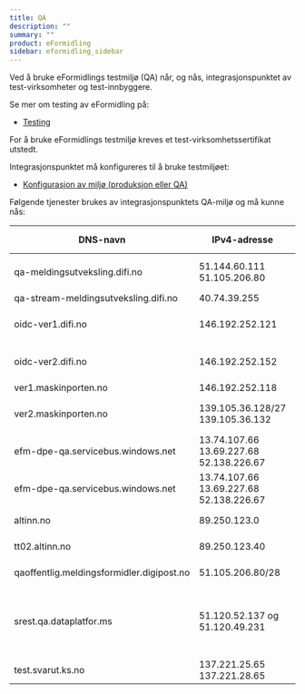 ```yaml
---
title: QA
description: ""
summary: ""
product: eFormidling
sidebar: eformidling_sidebar
---
```


Ved å bruke eFormidlings testmiljø (QA) når, og nås, integrasjonspunktet av test-virksomheter og test-innbyggere.

Se mer om testing av eFormidling på:

- [Testing](../Testing/)

For å bruke eFormidlings testmiljø kreves et test-virksomhetssertifikat utstedt.

Integrasjonspunktet må konfigureres til å bruke testmiljøet:

- [Konfigurasjon av miljø (produksjon eller QA)](../installasjon/installasjon#miljø-produksjon-eller-qa)

Følgende tjenester brukes av integrasjonspunktets QA-miljø og må kunne nås:

| DNS-navn                                  | IPv4-adresse                                        | Port  | Tjeneste | Beskrivelse                                                                              | Inn-/utgående trafikk |
|-------------------------------------------|-----------------------------------------------------|-------|----------|------------------------------------------------------------------------------------------|-----------------------|
| qa-meldingsutveksling.difi.no             | 51.144.60.111 <br/> 51.105.206.80                   | 443   | Alle     | eFormidling, diverse tjenester, adresseoppslag m.m.                                      | utgående              |
| qa-stream-meldingsutveksling.difi.no      | 40.74.39.255                                        | 443   | Alle     | eFormidling, logging                                                                     | utgående              |
| oidc-ver1.difi.no                         | 146.192.252.121                                     | 443   | Alle     | ID-porten oidc-provider, verifikasjon 1-miljøet                                          | utgående              |
| oidc-ver2.difi.no                         | 146.192.252.152                                     | 443   | Alle     | ID-porten oidc-provider, verifikasjon 2-miljøet                                          | utgående              |
| ver1.maskinporten.no                      | 146.192.252.118                                     | 443   | Alle     | Maskinporten                                                                             | utgående              |
| ver2.maskinporten.no                      | 139.105.36.128/27 <br/> 139.105.36.132              | 443   | Alle     | Maskinporten, ny adresse f.o.m ca 01.09.2022                                             | utgående              |
| efm-dpe-qa.servicebus.windows.net         | 13.74.107.66 <br/> 13.69.227.68 <br/> 52.138.226.67 | 443   | DPE      | Azure Service Bus, HTTP/REST API                                                         | utgående              |
| efm-dpe-qa.servicebus.windows.net         | 13.74.107.66 <br/> 13.69.227.68 <br/> 52.138.226.67 | 5671  | DPE      | Azure Service Bus, AMQP med TLS                                                          | utgående              |
| altinn.no                                 | 89.250.123.0                                        | 443   | DPO      | Altinn formidlingstjeneste                                                               | utgående              |
| tt02.altinn.no                            | 89.250.123.40                                       | 443   | DPV      | Altinn formidlingstjeneste                                                               | utgående              |
| qaoffentlig.meldingsformidler.digipost.no | 51.105.206.80/28                                    | 443   | DPI      | Meldingsformidler for DPI-meldinger                                                      | utgående              |
| srest.qa.dataplatfor.ms                   | 51.120.52.137 og 51.120.49.231                                       | 443   | DPI      | For ny transportinfrastruktur i Digital postkasse, rest-endepunkt aksesspunkt i hjørne 2 | utgående              |
| test.svarut.ks.no                         | 137.221.25.65 <br/> 137.221.28.65                   | 443   | DPF      | KS SvarUt og SvarInn                                                                     | utgående              |

